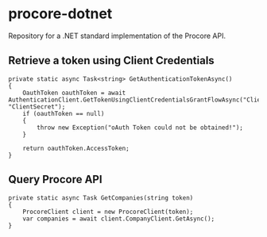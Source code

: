 # procore-dotnet
Repository for a .NET standard implementation of the Procore API.

## Retrieve a token using Client Credentials
```
private static async Task<string> GetAuthenticationTokenAsync()
{
    OauthToken oauthToken = await AuthenticationClient.GetTokenUsingClientCredentialsGrantFlowAsync("ClientID", "ClientSecret");
    if (oauthToken == null)
    {
        throw new Exception("oAuth Token could not be obtained!");
    }

    return oauthToken.AccessToken;
}
```

## Query Procore API
```
private static async Task GetCompanies(string token)
{
    ProcoreClient client = new ProcoreClient(token);
    var companies = await client.CompanyClient.GetAsync();
}
```
